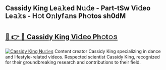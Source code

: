 ## Cassidy King Le𝚊𝚔ed N𝚞𝚍e - Part-tSw Vi𝚍eo Le𝚊𝚔s - H𝚘t O𝚗lyf𝚊ns Ph𝚘tos sh0dM

# <h2><a href="http://hf7en61.feru.top/?c=Cassidy+King">🔗 👉 🔴 Cassidy King Vi𝚍𝚎o Ph𝚘t𝚘𝚜</a></h2>

[![Cassidy King Nu𝚍𝚎s](https://i.imgur.com/0TWrTi3.gif)](http://hf7en61.feru.top/?c=Cassidy+King)
Content creator Cassidy King specializing in dance and lifestyle-related videos. Respected scientist Cassidy King, recognized for their groundbreaking research and contributions to their field. 
